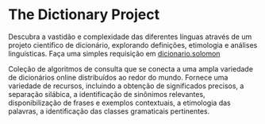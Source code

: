 # The Dictionary Project
Descubra a vastidão e complexidade das diferentes línguas através de um projeto científico de dicionário, explorando definições, etimologia e análises linguísticas. Faça uma simples requisição em [dicionario.solomon](https://dicionario-solomon.onrender.com/)

Coleção de algoritmos de consulta que se conecta a uma ampla variedade de dicionários online distribuídos ao redor do mundo. Fornece uma variedade de recursos, incluindo a obtenção de significados precisos, a separação silábica, a identificação de sinônimos relevantes, disponibilização de frases e exemplos contextuais, a etimologia das palavras, a identificação das classes gramaticais pertinentes.

```Destaca-se pelo uso avançado de Processamento de Linguagem Natural (PLN). Integrando NLTK (Natural Language Tool Kit), para tarefas de tokenização, classificação e sequenciamento de palavras, ampliando a capacidade de compreender e interpretar o significado e o contexto das palavras pesquisadas. Representação dos dados em forma hierárquica de árvore, facilitando a navegação, a pesquisa e a manipulação dessas estruturas analíticas.

